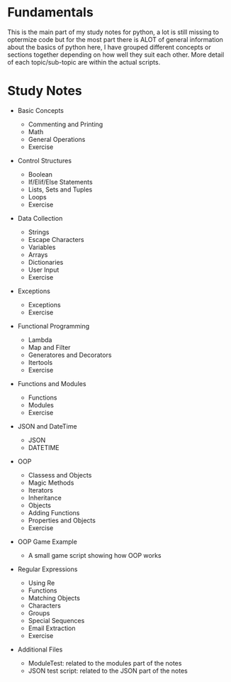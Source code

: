 # Fundamentals
This is the main part of my study notes for python, a lot is still missing to optermize code but for the most part there is ALOT of general information about the basics of python here, I have grouped different concepts or sections together depending on how well they suit each other. More detail of each topic/sub-topic are within the actual scripts.

# Study Notes
+ Basic Concepts
  - Commenting and Printing
  - Math
  - General Operations
  - Exercise

+ Control Structures
  - Boolean
  - If/Elif/Else Statements
  - Lists, Sets and Tuples
  - Loops
  - Exercise

+ Data Collection
  - Strings
  - Escape Characters
  - Variables
  - Arrays
  - Dictionaries
  - User Input
  - Exercise

+ Exceptions
  - Exceptions
  - Exercise

+ Functional Programming
  - Lambda
  - Map and Filter
  - Generatores and Decorators
  - Itertools
  - Exercise

+ Functions and Modules
  - Functions
  - Modules
  - Exercise

+ JSON and DateTime
  - JSON
  - DATETIME

+ OOP
  - Classess and Objects
  - Magic Methods
  - Iterators
  - Inheritance
  - Objects
  - Adding Functions
  - Properties and Objects
  - Exercise

+ OOP Game Example
  - A small game script showing how OOP works

+ Regular Expressions
  - Using Re
  - Functions
  - Matching Objects
  - Characters
  - Groups
  - Special Sequences
  - Email Extraction
  - Exercise

+ Additional Files
  - ModuleTest: related to the modules part of the notes
  - JSON test script: related to the JSON part of the notes
